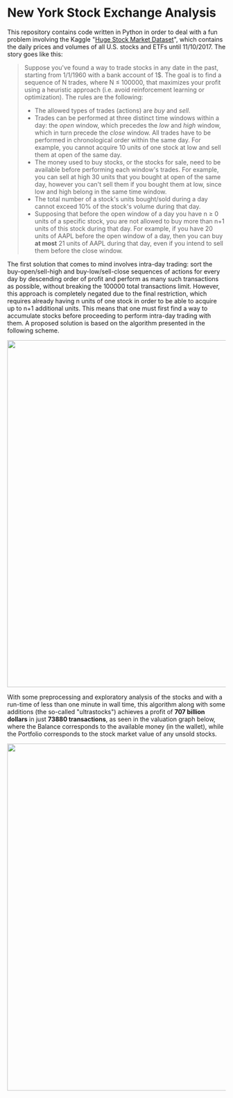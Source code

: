 # New York Stock Exchange Analysis

This repository contains code written in Python in order to deal with a fun problem involving the Kaggle "[Huge Stock Market Dataset](https://www.kaggle.com/borismarjanovic/price-volume-data-for-all-us-stocks-etfs/version/3)", which contains the daily prices and volumes of all U.S. stocks and ETFs until 11/10/2017. The story goes like this:

> Suppose you've found a way to trade stocks in any date in the past, starting from 1/1/1960 with a bank account of 1$. The goal is to find a sequence of N trades, where N ≤ 100000, that maximizes your profit using a heuristic approach (i.e. avoid reinforcement learning or optimization). The rules are the following:
> - The allowed types of trades (actions) are *buy* and *sell*.
> - Trades can be performed at three distinct time windows within a day: the *open* window, which precedes the *low* and *high* window, which in turn precede the *close* window. All trades have to be performed in chronological order within the same day. For example, you cannot acquire 10 units of one stock at low and sell them at open of the same day.
> - The money used to buy stocks, or the stocks for sale, need to be available before performing each window's trades. For example, you can sell at high 30 units that you bought at open of the same day, however you can't sell them if you bought them at low, since low and high belong in the same time window.
> - The total number of a stock's units bought/sold during a day cannot exceed 10% of the stock's volume during that day.
> - Supposing that before the open window of a day you have n ≥ 0 units of a specific stock, you are not allowed to buy more than n+1 units of this stock during that day. For example, if you have 20 units of AAPL before the open window of a day, then you can buy **at most** 21 units of AAPL during that day, even if you intend to sell them before the close window.

The first solution that comes to mind involves intra-day trading: sort the buy-open/sell-high and buy-low/sell-close sequences of actions for every day by descending order of profit and perform as many such transactions as possible, without breaking the 100000 total transactions limit. However, this approach is completely negated due to the final restriction, which requires already having n units of one stock in order to be able to acquire up to n+1 additional units. This means that one must first find a way to accumulate stocks before proceeding to perform intra-day trading with them. A proposed solution is based on the algorithm presented in the following scheme.

<p align="center">
  <img src="https://srigas.me/github/stocks-scheme.png" width="800" />
</p>

With some preprocessing and exploratory analysis of the stocks and with a run-time of less than one minute in wall time, this algorithm along with some additions (the so-called "ultrastocks") achieves a profit of **707 billion dollars** in just **73880 transactions**, as seen in the valuation graph below, where the Balance corresponds to the available money (in the wallet), while the Portfolio corresponds to the stock market value of any unsold stocks.

<p align="center">
  <img src="https://srigas.me/github/stocks-valuation.png" width="800" />
</p>
